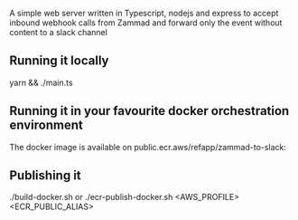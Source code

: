 A simple web server written in Typescript, nodejs and express to accept inbound webhook calls from Zammad and forward only the event without content to a slack channel

## Running it locally

yarn && ./main.ts

## Running it in your favourite docker orchestration environment

The docker image is available on public.ecr.aws/refapp/zammad-to-slack:<VERSION>

## Publishing it

./build-docker.sh <docker-hub-user>
or
./ecr-publish-docker.sh <AWS_PROFILE> <ECR_PUBLIC_ALIAS>
